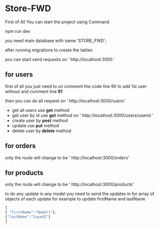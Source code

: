 # Store-FWD

First of All You can start the project using Command

npm run dev


you need main database with name 'STORE_FWD';

after running migrations to create the tables


you can start send requests on ' http://localhost:3000 '

## for users

first of all you just need to un comment the code line 90 to add 1st user without and comment line **91**

then you can do all request on ' http://localhost:3000/users'

* get all users use **get** method
* get user by id use **get** method on ' http://localhost:3000/users/userid '
* create user by **post** method
* update use **put** method
* delete user by **delete** method

## for orders

only the route will change to  be  ' http://localhost:3000/orders'

## for products

only the route will change to be ' http://localhost:3000/products'


to do any update in any model
you need to send the updates in for array of objects of each update for example to update firstName and lastName


```javascript
[
{ "firstName":"Nader1"},
{"lastName":"Sayed2"}
]
```

